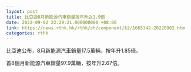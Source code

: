 ```yaml
---
layout: post
title: 比亞迪8月新能源汽車銷量按年升近1.9倍
date: 2022-09-02 22:29:21.000000000 +08:00
link: https://news.rthk.hk/rthk/ch/component/k2/1665342-20220902.htm
categories: rthk
---
```


比亞迪公布，8月新能源汽車銷量17.5萬輛，按年升1.85倍。

首8個月新能源汽車銷量97.9萬輛，按年升2.67倍。
